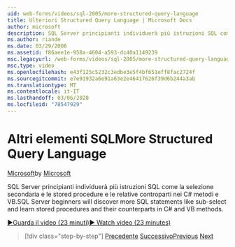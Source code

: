 ```yaml
---
uid: web-forms/videos/sql-2005/more-structured-query-language
title: Ulteriori Structured Query Language | Microsoft Docs
author: microsoft
description: SQL Server principianti individuerà più istruzioni SQL come la selezione secondaria e le stored procedure e le relative controparti nei C# metodi e VB.
ms.author: riande
ms.date: 03/29/2006
ms.assetid: f86aee1e-958a-4604-a593-dc40a1149239
msc.legacyurl: /web-forms/videos/sql-2005/more-structured-query-language
msc.type: video
ms.openlocfilehash: e43f125c5232c3edbe3e5f4bf651eff8fac2724f
ms.sourcegitcommit: e7e91932a6e91a63e2e46417626f39d6b244a3ab
ms.translationtype: MT
ms.contentlocale: it-IT
ms.lasthandoff: 03/06/2020
ms.locfileid: "78547929"
---
```

# <a name="more-structured-query-language"></a><span data-ttu-id="f78c4-103">Altri elementi SQL</span><span class="sxs-lookup"><span data-stu-id="f78c4-103">More Structured Query Language</span></span>

<span data-ttu-id="f78c4-104">[Microsoft](https://github.com/microsoft)</span><span class="sxs-lookup"><span data-stu-id="f78c4-104">by [Microsoft](https://github.com/microsoft)</span></span>

<span data-ttu-id="f78c4-105">SQL Server principianti individuerà più istruzioni SQL come la selezione secondaria e le stored procedure e le relative controparti nei C# metodi e VB.</span><span class="sxs-lookup"><span data-stu-id="f78c4-105">SQL Server beginners will discover more SQL statements like sub-select and learn stored procedures and their counterparts in C# and VB methods.</span></span>

[<span data-ttu-id="f78c4-106">&#9654;Guarda il video (23 minuti)</span><span class="sxs-lookup"><span data-stu-id="f78c4-106">&#9654; Watch video (23 minutes)</span></span>](https://channel9.msdn.com/Blogs/ASP-NET-Site-Videos/more-structured-query-language)

> [!div class="step-by-step"]
> <span data-ttu-id="f78c4-107">[Precedente](manipulating-database-data.md)
> [Successivo](understanding-security-and-network-connectivity.md)</span><span class="sxs-lookup"><span data-stu-id="f78c4-107">[Previous](manipulating-database-data.md)
[Next](understanding-security-and-network-connectivity.md)</span></span>
